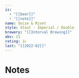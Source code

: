 ```yaml
---
is:
  - "[[beer]]"
  - "[[note]]"
name: Seize & Rivet
style: Stout - Imperial / Double
brewery: "[[Interval Brewing]]"
abv: 11
rating: 👍
last: "[[2022-02]]"
---
```

# Notes

